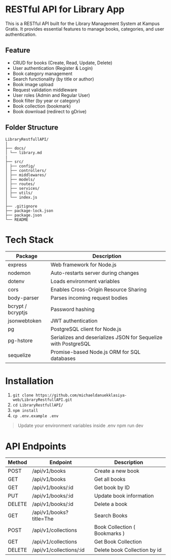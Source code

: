 # RESTful API for Library App
This is a RESTful API built for the Library Management System at Kampus Gratis. It provides essential features to manage books, categories, and user authentication.

## Feature
- CRUD for books (Create, Read, Update, Delete)
- User authentication (Register & Login)
- Book category management
- Search functionality (by title or author)
- Book image upload
- Request validation middleware
- User roles (Admin and Regular User)
- Book filter (by year or category)
- Book collection (bookmark)
- Book download (redirect to gDrive)

## Folder Structure
```
LibraryRestfullAPI/ 
│ 
├── docs/ 
│ └── library.md 
|
├── src/ 
│ ├── config/ 
│ ├── controllers/ 
│ ├── middlewares/ 
│ ├── models/ 
│ ├── routes/ 
│ ├── services/ 
│ ├── utils/ 
│ └── index.js 
│ 
├── .gitignore 
├── package-lock.json 
├── package.json 
└── README
```

# Tech Stack
|Package|Description|
|----|-----|
| express | Web framework for Node.js |
| nodemon | Auto-restarts server during changes |
| dotenv | Loads environment variables |
| cors | Enables Cross-Origin Resource Sharing |
| body-parser | Parses incoming request bodies |
| bcrypt / bcryptjs | Password hashing |
| jsonwebtoken | JWT authentication |
| pg           | PostgreSQL client for Node.js                |
| pg-hstore    | Serializes and deserializes JSON for Sequelize with PostgreSQL |
| sequelize    | Promise-based Node.js ORM for SQL databases  |

# Installation
1. `git clone https://github.com/michaeldanuekklasiya-web/LibraryRestfullAPI.git`
2. `cd LibraryRestfullAPI/`
3. `npm install`
4. `cp .env.example .env`

> Update your environment variables inside .env
npm run dev

# API Endpoints

| Method | Endpoint | Description |
|--------|----------| ------------|
| POST | /api/v1/books | Create a new book |
| GET | /api/v1/books | Get all books |
| GET | /api/v1/books/:id | Get book by ID |
| PUT | /api/v1/books/:id | Update book information |
| DELETE | /api/v1/books/:id | Delete a book |
| GET | /api/v1/books?title=The | Search Books |
| POST | /api/v1/collections | Book Collection ( Bookmarks ) |
| GET | /api/v1/collections | Get Book Collection |
| DELETE | /api/v1/collections/:id | Delete book Collection  by id|
